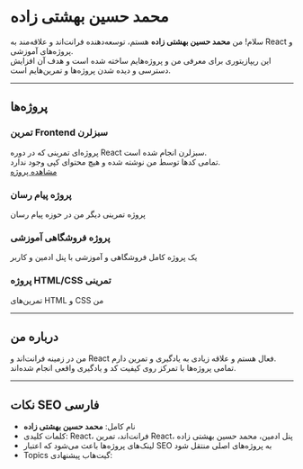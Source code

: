 # محمد حسین بهشتی زاده

سلام! من **محمد حسین بهشتی زاده** هستم، توسعه‌دهنده فرانت‌اند و علاقه‌مند به React و پروژه‌های آموزشی.  
این ریپازیتوری برای معرفی من و پروژه‌هایم ساخته شده است و هدف آن افزایش دسترسی و دیده شدن پروژه‌ها و تمرین‌هایم است.

---

## پروژه‌ها

### تمرین Frontend سبزلرن

پروژه‌ای تمرینی که در دوره React سبزلرن انجام شده است.  
تمامی کدها توسط من نوشته شده و هیچ محتوای کپی وجود ندارد.  
[مشاهده پروژه](https://github.com/codedByBz/practice-sabzlearn-react)

### پروژه پیام رسان

پروژه تمرینی دیگر من در حوزه پیام رسان

### پروژه فروشگاهی آموزشی

یک پروژه کامل فروشگاهی و آموزشی با پنل ادمین و کاربر

### پروژه HTML/CSS تمرینی

تمرین‌های HTML و CSS من

---

## درباره من

من در زمینه فرانت‌اند و React فعال هستم و علاقه زیادی به یادگیری و تمرین دارم.  
تمامی پروژه‌ها با تمرکز روی کیفیت کد و یادگیری واقعی انجام شده‌اند.

---

## نکات SEO فارسی

- نام کامل: **محمد حسین بهشتی زاده**
- کلمات کلیدی: React، فرانت‌اند، تمرین React، پنل ادمین، محمد حسین بهشتی زاده
- لینک‌های پروژه‌ها باعث می‌شود که اعتبار SEO به پروژه‌های اصلی منتقل شود
- Topics گیت‌هاب پیشنهادی:
